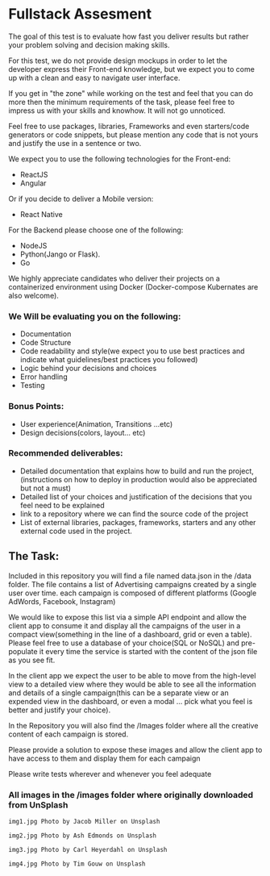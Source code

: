 # Fullstack Assesment

The goal of this test is to evaluate how fast you deliver results but rather your problem solving and decision making skills.

For this test, we do not provide design mockups in order to let the developer express their Front-end knowledge, but we expect  you to come up with a clean and easy to navigate user interface.

If you get in "the zone" while working on the test and feel that you can do more then the minimum requirements of the task, please feel free to impress us with your skills and knowhow. It will not go unnoticed.

Feel free to use packages, libraries, Frameworks and even starters/code generators or code snippets, but please mention any code that is not yours and justify the use in a sentence or two.

We expect you to use the following technologies for the Front-end:
- ReactJS
- Angular

Or if you decide to deliver a Mobile version:
- React Native

For the Backend please choose one of the following:
- NodeJS
- Python(Jango or Flask).
- Go

We highly appreciate candidates who deliver their projects on a containerized environment using Docker (Docker-compose Kubernates are also welcome).


### We Will be evaluating you on the following:

- Documentation
- Code Structure
- Code readability and style(we expect you to use best practices and indicate what guidelines/best practices you followed)
- Logic behind your decisions and choices
- Error handling
- Testing

### Bonus Points:

- User experience(Animation, Transitions ...etc)
- Design decisions(colors, layout... etc)

### Recommended deliverables:

- Detailed documentation that explains how to build and run the project,(instructions on how to deploy in production would also be appreciated but not a must)
- Detailed list of your choices and justification of the decisions that you feel need to be explained
- link to a repository where we can find the source code of the project
- List of external libraries, packages, frameworks, starters and any other external code used in the project.

## The Task:

Included in this repository you will find a file named data.json in the /data folder.
The file contains a list of Advertising campaigns created by a single user over time. each campaign is composed of different platforms (Google AdWords, Facebook, Instagram)

We would like to expose this list via a simple API endpoint and allow the client app to consume it and display all the campaigns of the user in a compact view(something in the line of a dashboard, grid or even a table).
Please feel free to use a database of your choice(SQL or NoSQL) and pre-populate it every time the service is started with the content of the json file as you see fit.

In the client app we expect the user to be able to move from the high-level view to a detailed view where they would be able to see all the information and details of a single campaign(this can be a separate view or an expended view in the dashboard, or even a modal ... pick what you feel is better and justify your choice).

In the Repository you will also find the /Images folder where all the creative content of each campaign is stored.

Please provide a solution to expose these images and allow the client app to have access to them and display them for each campaign

Please write tests wherever and whenever you feel adequate

### All images in the /images folder where originally downloaded from UnSplash

`img1.jpg Photo by Jacob Miller on Unsplash`

`img2.jpg Photo by Ash Edmonds on Unsplash`

`img3.jpg Photo by Carl Heyerdahl on Unsplash`

`img4.jpg Photo by Tim Gouw on Unsplash`
